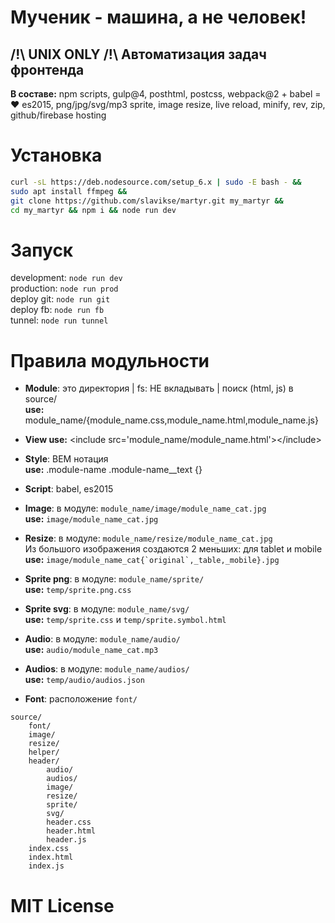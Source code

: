 # Мученик - машина, а не человек!
## /!\ UNIX ONLY /!\ Автоматизация задач фронтенда

**В составе:**
npm scripts, gulp@4, posthtml, postcss, webpack@2 + babel = ❤ es2015, png/jpg/svg/mp3 sprite, image resize, live reload, minify, rev, zip, github/firebase hosting

# Установка
```sh
curl -sL https://deb.nodesource.com/setup_6.x | sudo -E bash - &&
sudo apt install ffmpeg &&
git clone https://github.com/slavikse/martyr.git my_martyr &&
cd my_martyr && npm i && node run dev
```
# Запуск
development: ```node run dev```   
production: ```node run prod```   
deploy git: ```node run git```   
deploy fb: ```node run fb```   
tunnel: ```node run tunnel```   

# Правила модульности
* **Module**: это директория | fs: НЕ вкладывать | поиск (html, js) в source/   
  **use:** module_name/{module_name.css,module_name.html,module_name.js}   

* **View use:** &lt;include src='module_name/module_name.html'&gt;&lt;/include&gt;   

* **Style**: BEM нотация   
  **use:** .module-name .module-name__text {}   

* **Script**: babel, es2015   

* **Image**: в модуле: ```module_name/image/module_name_cat.jpg```  
  **use:** ```image/module_name_cat.jpg```
  
* **Resize**: в модуле: ```module_name/resize/module_name_cat.jpg```   
  Из большого изображения создаются 2 меньших: для tablet и mobile    
  **use:** ```image/module_name_cat{`original`,_table,_mobile}.jpg```
  
* **Sprite png**: в модуле: ```module_name/sprite/```   
  **use:** ```temp/sprite.png.css```

* **Sprite svg**: в модуле: ```module_name/svg/```   
  **use:** ```temp/sprite.css``` и ```temp/sprite.symbol.html```

* **Audio**: в модуле: ```module_name/audio/```   
  **use:** ```audio/module_name_cat.mp3```

* **Audios**: в модуле: ```module_name/audios/```   
  **use:** ```temp/audio/audios.json```   

* **Font**: расположение ```font/```   

```
source/
    font/
    image/
    resize/
    helper/
    header/
        audio/
        audios/
        image/
        resize/
        sprite/
        svg/
        header.css
        header.html
        header.js
    index.css
    index.html
    index.js
```
# MIT License
